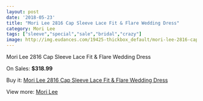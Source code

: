 ```yaml
---
layout: post
date: '2018-05-23'
title: "Mori Lee 2816 Cap Sleeve Lace Fit & Flare Wedding Dress"
category: Mori Lee
tags: ["sleeve","special","sale","bridal","crazy"]
image: http://img.eudances.com/19425-thickbox_default/mori-lee-2816-cap-sleeve-lace-fit-flare-wedding-dress.jpg
---
```

Mori Lee 2816 Cap Sleeve Lace Fit & Flare Wedding Dress

On Sales: **$318.99**
<a href="https://www.eudances.com/en/mori-lee/5776-mori-lee-2816-cap-sleeve-lace-fit-flare-wedding-dress.html"><amp-img layout="responsive" width="600" height="600" src="//img.eudances.com/19425-thickbox_default/mori-lee-2816-cap-sleeve-lace-fit-flare-wedding-dress.jpg" alt="Mori Lee 2816 Cap Sleeve Lace Fit & Flare Wedding Dress 0" /></a>
<a href="https://www.eudances.com/en/mori-lee/5776-mori-lee-2816-cap-sleeve-lace-fit-flare-wedding-dress.html"><amp-img layout="responsive" width="600" height="600" src="//img.eudances.com/19427-thickbox_default/mori-lee-2816-cap-sleeve-lace-fit-flare-wedding-dress.jpg" alt="Mori Lee 2816 Cap Sleeve Lace Fit & Flare Wedding Dress 1" /></a>
<a href="https://www.eudances.com/en/mori-lee/5776-mori-lee-2816-cap-sleeve-lace-fit-flare-wedding-dress.html"><amp-img layout="responsive" width="600" height="600" src="//img.eudances.com/19426-thickbox_default/mori-lee-2816-cap-sleeve-lace-fit-flare-wedding-dress.jpg" alt="Mori Lee 2816 Cap Sleeve Lace Fit & Flare Wedding Dress 2" /></a>

Buy it: [Mori Lee 2816 Cap Sleeve Lace Fit & Flare Wedding Dress](https://www.eudances.com/en/mori-lee/5776-mori-lee-2816-cap-sleeve-lace-fit-flare-wedding-dress.html "Mori Lee 2816 Cap Sleeve Lace Fit & Flare Wedding Dress")

View more: [Mori Lee](https://www.eudances.com/en/9-mori-lee "Mori Lee")